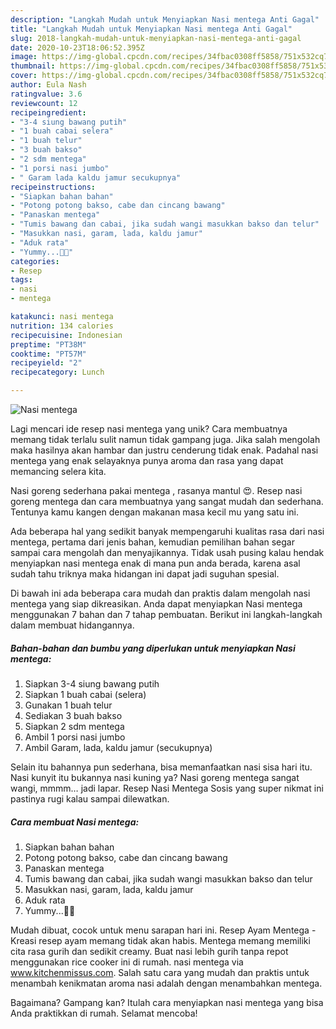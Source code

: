 ```yaml
---
description: "Langkah Mudah untuk Menyiapkan Nasi mentega Anti Gagal"
title: "Langkah Mudah untuk Menyiapkan Nasi mentega Anti Gagal"
slug: 2018-langkah-mudah-untuk-menyiapkan-nasi-mentega-anti-gagal
date: 2020-10-23T18:06:52.395Z
image: https://img-global.cpcdn.com/recipes/34fbac0308ff5858/751x532cq70/nasi-mentega-foto-resep-utama.jpg
thumbnail: https://img-global.cpcdn.com/recipes/34fbac0308ff5858/751x532cq70/nasi-mentega-foto-resep-utama.jpg
cover: https://img-global.cpcdn.com/recipes/34fbac0308ff5858/751x532cq70/nasi-mentega-foto-resep-utama.jpg
author: Eula Nash
ratingvalue: 3.6
reviewcount: 12
recipeingredient:
- "3-4 siung bawang putih"
- "1 buah cabai selera"
- "1 buah telur"
- "3 buah bakso"
- "2 sdm mentega"
- "1 porsi nasi jumbo"
- " Garam lada kaldu jamur secukupnya"
recipeinstructions:
- "Siapkan bahan bahan"
- "Potong potong bakso, cabe dan cincang bawang"
- "Panaskan mentega"
- "Tumis bawang dan cabai, jika sudah wangi masukkan bakso dan telur"
- "Masukkan nasi, garam, lada, kaldu jamur"
- "Aduk rata"
- "Yummy...🐻🐻"
categories:
- Resep
tags:
- nasi
- mentega

katakunci: nasi mentega 
nutrition: 134 calories
recipecuisine: Indonesian
preptime: "PT38M"
cooktime: "PT57M"
recipeyield: "2"
recipecategory: Lunch

---
```



![Nasi mentega](https://img-global.cpcdn.com/recipes/34fbac0308ff5858/751x532cq70/nasi-mentega-foto-resep-utama.jpg)

Lagi mencari ide resep nasi mentega yang unik? Cara membuatnya memang tidak terlalu sulit namun tidak gampang juga. Jika salah mengolah maka hasilnya akan hambar dan justru cenderung tidak enak. Padahal nasi mentega yang enak selayaknya punya aroma dan rasa yang dapat memancing selera kita.

Nasi goreng sederhana pakai mentega , rasanya mantul 😍. Resep nasi goreng mentega dan cara membuatnya yang sangat mudah dan sederhana. Tentunya kamu kangen dengan makanan masa kecil mu yang satu ini.

Ada beberapa hal yang sedikit banyak mempengaruhi kualitas rasa dari nasi mentega, pertama dari jenis bahan, kemudian pemilihan bahan segar sampai cara mengolah dan menyajikannya. Tidak usah pusing kalau hendak menyiapkan nasi mentega enak di mana pun anda berada, karena asal sudah tahu triknya maka hidangan ini dapat jadi suguhan spesial.


Di bawah ini ada beberapa cara mudah dan praktis dalam mengolah nasi mentega yang siap dikreasikan. Anda dapat menyiapkan Nasi mentega menggunakan 7 bahan dan 7 tahap pembuatan. Berikut ini langkah-langkah dalam membuat hidangannya.

<!--inarticleads1-->

##### Bahan-bahan dan bumbu yang diperlukan untuk menyiapkan Nasi mentega:

1. Siapkan 3-4 siung bawang putih
1. Siapkan 1 buah cabai (selera)
1. Gunakan 1 buah telur
1. Sediakan 3 buah bakso
1. Siapkan 2 sdm mentega
1. Ambil 1 porsi nasi jumbo
1. Ambil  Garam, lada, kaldu jamur (secukupnya)


Selain itu bahannya pun sederhana, bisa memanfaatkan nasi sisa hari itu. Nasi kunyit itu bukannya nasi kuning ya? Nasi goreng mentega sangat wangi, mmmm… jadi lapar. Resep Nasi Mentega Sosis yang super nikmat ini pastinya rugi kalau sampai dilewatkan. 

<!--inarticleads2-->

##### Cara membuat Nasi mentega:

1. Siapkan bahan bahan
1. Potong potong bakso, cabe dan cincang bawang
1. Panaskan mentega
1. Tumis bawang dan cabai, jika sudah wangi masukkan bakso dan telur
1. Masukkan nasi, garam, lada, kaldu jamur
1. Aduk rata
1. Yummy...🐻🐻


Mudah dibuat, cocok untuk menu sarapan hari ini. Resep Ayam Mentega - Kreasi resep ayam memang tidak akan habis. Mentega memang memiliki cita rasa gurih dan sedikit creamy. Buat nasi lebih gurih tanpa repot menggunakan rice cooker ini di rumah. nasi mentega via www.kitchenmissus.com. Salah satu cara yang mudah dan praktis untuk menambah kenikmatan aroma nasi adalah dengan menambahkan mentega. 

Bagaimana? Gampang kan? Itulah cara menyiapkan nasi mentega yang bisa Anda praktikkan di rumah. Selamat mencoba!
